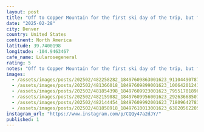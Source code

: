 ```yaml
---
layout: post
title: "Off to Copper Mountain for the first ski day of the trip, but first a quick stop on the #worldcoffeetour - @lularosegeneral cute cafe in Denver with great breakfast sandos and delicious beans."
date: "2025-02-28"
city: Denver
country: United States
continent: North America
latitude: 39.7400198
longitude: -104.9463467
cafe_name: Lularosegeneral
rating: 5
notes: "Off to Copper Mountain for the first ski day of the trip, but first a quick stop on the #worldcoffeetour - @lularosegeneral cute cafe in Denver with great breakfast sandos and delicious beans."
images:
  - /assets/images/posts/202502/482258282_18497609863001623_9110449078794480885_n_17963514788894114.jpg
  - /assets/images/posts/202502/481366018_18497609899001623_1006420124153969019_n_18303283738229813.jpg
  - /assets/images/posts/202502/481854398_18497609923001623_7955170189835745754_n_18183454813312243.jpg
  - /assets/images/posts/202502/482159882_18497609956001623_2926366850782975743_n_18071047060837717.jpg
  - /assets/images/posts/202502/482144454_18497609992001623_7180964278378555076_n_18091538203552775.jpg
  - /assets/images/posts/202502/481858918_18497610013001623_6382056220557300035_n_17908744293000900.jpg
instagram_url: "https://www.instagram.com/p/CQQy47a2dJY/"
published: 1
---
```

